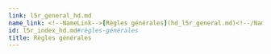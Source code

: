 ```yaml
---
link: l5r_general_hd.md
name_link: <!--NameLink-->[Règles générales](hd_l5r_general.md)<!--/NameLink-->
id: l5r_index_hd.md#règles-générales
title: Règles générales
---
```


